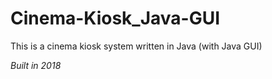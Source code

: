 # Cinema-Kiosk_Java-GUI

This is a cinema kiosk system written in Java (with Java GUI)

*Built in 2018*
